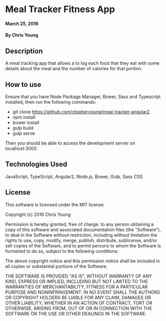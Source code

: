 # Meal Tracker Fitness App

#### March 25, 2016

#### By Chris Young

## Description

A meal tracking app that allows a to log each food that they eat with some details about the meal and the number of calories for that portion.

## How to use

Ensure that you have Node Package Manager, Bower, Sass and Typescript installed, then run the following commands:

* git clone https://github.com/ctopheryoung/meal-tracker-angular2
* npm install
* bower install
* gulp build
* gulp serve

Then you should be able to access the development server on localhost:3000.

## Technologies Used

JavaScript, TypeScript, Angular2, Node.js, Bower, Gulp, Sass CSS

## License

This software is licensed under the MIT license.

Copyright (c) 2016 Chris Young

Permission is hereby granted, free of charge, to any person obtaining a copy of this software and associated documentation files (the "Software"), to deal in the Software without restriction, including without limitation the rights to use, copy, modify, merge, publish, distribute, sublicense, and/or sell copies of the Software, and to permit persons to whom the Software is furnished to do so, subject to the following conditions:

The above copyright notice and this permission notice shall be included in all copies or substantial portions of the Software.

THE SOFTWARE IS PROVIDED "AS IS", WITHOUT WARRANTY OF ANY KIND, EXPRESS OR IMPLIED, INCLUDING BUT NOT LIMITED TO THE WARRANTIES OF MERCHANTABILITY, FITNESS FOR A PARTICULAR PURPOSE AND NONINFRINGEMENT. IN NO EVENT SHALL THE AUTHORS OR COPYRIGHT HOLDERS BE LIABLE FOR ANY CLAIM, DAMAGES OR OTHER LIABILITY, WHETHER IN AN ACTION OF CONTRACT, TORT OR OTHERWISE, ARISING FROM, OUT OF OR IN CONNECTION WITH THE SOFTWARE OR THE USE OR OTHER DEALINGS IN THE SOFTWARE.
